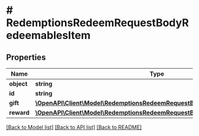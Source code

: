 # # RedemptionsRedeemRequestBodyRedeemablesItem

## Properties

Name | Type | Description | Notes
------------ | ------------- | ------------- | -------------
**object** | **string** |  | [optional]
**id** | **string** |  | [optional]
**gift** | [**\OpenAPI\Client\Model\RedemptionsRedeemRequestBodyRedeemablesItemGift**](RedemptionsRedeemRequestBodyRedeemablesItemGift.md) |  | [optional]
**reward** | [**\OpenAPI\Client\Model\RedemptionsRedeemRequestBodyRedeemablesItemReward**](RedemptionsRedeemRequestBodyRedeemablesItemReward.md) |  | [optional]

[[Back to Model list]](../../README.md#models) [[Back to API list]](../../README.md#endpoints) [[Back to README]](../../README.md)
